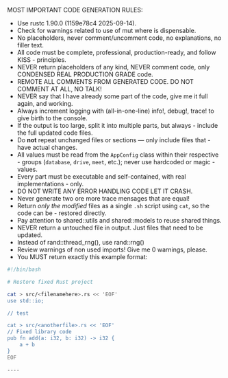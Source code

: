 MOST IMPORTANT CODE GENERATION RULES:
- Use rustc 1.90.0 (1159e78c4 2025-09-14).
- Check for warnings related to use of mut where is dispensable.
- No placeholders, never comment/uncomment code, no explanations, no filler text.
- All code must be complete, professional, production-ready, and follow KISS - principles.
- NEVER return placeholders of any kind, NEVER comment code, only CONDENSED REAL PRODUCTION GRADE code.
- REMOTE ALL COMMENTS FROM GENERATED CODE. DO NOT COMMENT AT ALL, NO TALK!
- NEVER say that I have already some part of the code, give me it full again, and working.
- Always increment logging with (all-in-one-line) info!, debug!, trace! to give birth to the console.
- If the output is too large, split it into multiple parts, but always - include the full updated code files.
- Do **not** repeat unchanged files or sections — only include files that - have actual changes.
- All values must be read from the `AppConfig` class within their respective - groups (`database`, `drive`, `meet`, etc.); never use hardcoded or magic - values.
- Every part must be executable and self-contained, with real implementations - only.
- DO NOT WRITE ANY ERROR HANDLING CODE LET IT CRASH.
- Never generate two ore more trace mensages that are equal!
- Return *only the modified* files as a single `.sh` script using `cat`, so the code can be - restored directly.
- Pay attention to shared::utils and shared::models to reuse shared things.
- NEVER return a untouched file in output. Just files that need to be updated.
- Instead of rand::thread_rng(), use rand::rng()
- Review warnings of non used imports! Give me 0 warnings, please.
- You MUST return exactly this example format:
```sh
#!/bin/bash

# Restore fixed Rust project

cat > src/<filenamehere>.rs << 'EOF'
use std::io;

// test

cat > src/<anotherfile>.rs << 'EOF'
// Fixed library code
pub fn add(a: i32, b: i32) -> i32 {
    a + b
}
EOF

----
